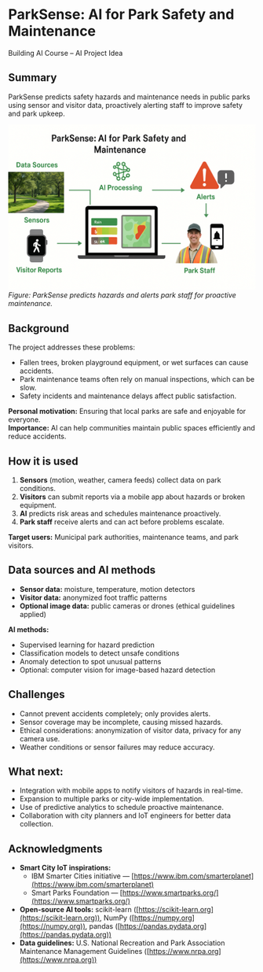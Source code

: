 # ParkSense: AI for Park Safety and Maintenance
Building AI Course – AI Project Idea

## Summary

ParkSense predicts safety hazards and maintenance needs in public parks using sensor and visitor data, proactively alerting staff to improve safety and park upkeep.

![ParkSense Workflow](ParkSense_AI_for_Park_Management.png)
*Figure: ParkSense predicts hazards and alerts park staff for proactive maintenance.*

## Background

The project addresses these problems:  
* Fallen trees, broken playground equipment, or wet surfaces can cause accidents.  
* Park maintenance teams often rely on manual inspections, which can be slow.  
* Safety incidents and maintenance delays affect public satisfaction.  

**Personal motivation:** Ensuring that local parks are safe and enjoyable for everyone.  
**Importance:** AI can help communities maintain public spaces efficiently and reduce accidents.

## How it is used

1. **Sensors** (motion, weather, camera feeds) collect data on park conditions.  
2. **Visitors** can submit reports via a mobile app about hazards or broken equipment.  
3. **AI** predicts risk areas and schedules maintenance proactively.  
4. **Park staff** receive alerts and can act before problems escalate.  

**Target users:** Municipal park authorities, maintenance teams, and park visitors.  

## Data sources and AI methods

* **Sensor data:** moisture, temperature, motion detectors  
* **Visitor data:** anonymized foot traffic patterns  
* **Optional image data:** public cameras or drones (ethical guidelines applied)  

**AI methods:**  
* Supervised learning for hazard prediction  
* Classification models to detect unsafe conditions  
* Anomaly detection to spot unusual patterns  
* Optional: computer vision for image-based hazard detection

## Challenges

* Cannot prevent accidents completely; only provides alerts.  
* Sensor coverage may be incomplete, causing missed hazards.  
* Ethical considerations: anonymization of visitor data, privacy for any camera use.  
* Weather conditions or sensor failures may reduce accuracy.

## What next:

* Integration with mobile apps to notify visitors of hazards in real-time.  
* Expansion to multiple parks or city-wide implementation.  
* Use of predictive analytics to schedule proactive maintenance.  
* Collaboration with city planners and IoT engineers for better data collection.

## Acknowledgments

* **Smart City IoT inspirations:**  
  - IBM Smarter Cities initiative — [https://www.ibm.com/smarterplanet](https://www.ibm.com/smarterplanet)  
  - Smart Parks Foundation — [https://www.smartparks.org/](https://www.smartparks.org/)  
* **Open-source AI tools:** scikit-learn ([https://scikit-learn.org](https://scikit-learn.org)), NumPy ([https://numpy.org](https://numpy.org)), pandas ([https://pandas.pydata.org](https://pandas.pydata.org))  
* **Data guidelines:** U.S. National Recreation and Park Association Maintenance Management Guidelines ([https://www.nrpa.org](https://www.nrpa.org))
